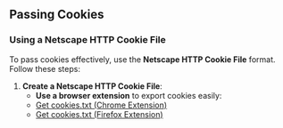 ## Passing Cookies

### Using a Netscape HTTP Cookie File

To pass cookies effectively, use the **Netscape HTTP Cookie File** format. Follow these steps:

1. **Create a Netscape HTTP Cookie File**:
    - **Use a browser extension** to export cookies easily:
    - [Get cookies.txt (Chrome Extension)](https://chromewebstore.google.com/detail/get-cookiestxt-clean/ahmnmhfbokciafffnknlekllgcnafnie?hl=en)
    - [Get cookies.txt (Firefox Extension)](https://addons.mozilla.org/en-US/firefox/addon/cookies-txt/)
